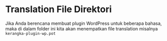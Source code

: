 # Translation File Direktori

Jika Anda berencana membuat plugin WordPress untuk beberapa bahasa, maka di dalam folder ini kita akan menempatkan file translation
misalnya `kerangka-plugin-wp.pot`
